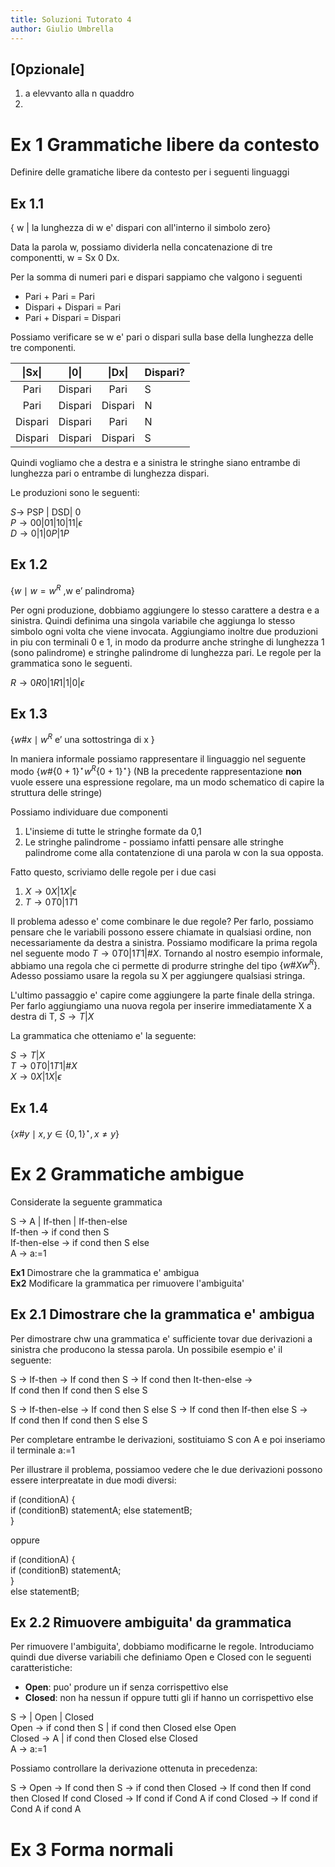 ```yaml
---
title: Soluzioni Tutorato 4
author: Giulio Umbrella
---
```


## [Opzionale]

1. a elevvanto alla n quaddro
2. 

# Ex 1 Grammatiche libere da contesto

Definire delle gramatiche libere da contesto per i seguenti linguaggi

## Ex 1.1

\{ w | la lunghezza di w e' dispari con all'interno il simbolo zero\}

Data la parola w, possiamo dividerla nella concatenazione di tre componentti, w = Sx 0 Dx. 

Per la somma di numeri pari e dispari sappiamo che valgono i seguenti

- Pari + Pari = Pari
- Dispari + Dispari = Pari
- Pari + Dispari = Dispari

Possiamo verificare se w e' pari o dispari sulla base della lunghezza delle tre componenti.

|  \|Sx\| |  \|0\|  |  \|Dx\| | Dispari? |
|:-------:|:-------:|:-------:|----------|
| Pari    | Dispari | Pari    |     S    |
| Pari    | Dispari | Dispari |     N    |
| Dispari | Dispari | Pari    |     N    |
| Dispari | Dispari | Dispari |     S    |

Quindi vogliamo che a destra e a sinistra le stringhe siano entrambe di lunghezza pari o entrambe di lunghezza dispari.

Le produzioni sono le seguenti:

$S\rightarrow$ PSP | DSD| 0  
$P\rightarrow 00|01|10|11|\epsilon$  
$D\rightarrow 0|1|0P|1P$  



## Ex 1.2

$\{ w \mid  w = w^{R} \textrm{ ,w e' palindroma}\}$

Per ogni produzione, dobbiamo aggiungere lo stesso carattere a destra e a sinistra. Quindi definima una singola variabile che aggiunga lo stesso simbolo ogni volta che viene invocata. Aggiungiamo inoltre due produzioni in piu con terminali 0 e 1, in modo da produrre anche stringhe di lunghezza 1 (sono palindrome) e stringhe palindrome di lunghezza pari. Le regole per la grammatica sono le seguenti.

$R\rightarrow 0R0|1R1|1|0| \epsilon$

## Ex 1.3

$\{ w\#x \mid w^{R} \textrm{ e' una sottostringa di x }  \}$

In maniera informale possiamo rappresentare il linguaggio nel seguente modo $\{w \# \{0+1\}^{\star} w^{R} \{0+1\}^{\star} \}$ (NB la precedente rappresentazione **non** vuole essere una espressione regolare, ma un modo schematico di capire la struttura delle stringe)

Possiamo individuare due componenti

1. L'insieme di tutte le stringhe formate da 0,1
2. Le stringhe palindrome - possiamo infatti pensare alle stringhe palindrome come alla contatenzione di una parola w con la sua opposta.

Fatto questo, scriviamo delle regole per i due casi

1. $X\rightarrow 0X|1X|\epsilon$
2. $T\rightarrow 0T0 | 1T1$

Il problema adesso e' come combinare le due regole? Per farlo, possiamo pensare che le variabili possono essere chiamate in qualsiasi ordine, non necessariamente da destra a sinistra. Possiamo modificare la prima regola nel seguente modo $T\rightarrow 0T0|1T1|\#X$. Tornando al nostro esempio informale, abbiamo una regola che ci permette di produrre stringhe del tipo $\{w\# X w^{R} \}$. Adesso possiamo usare la regola su X per aggiungere qualsiasi stringa.


L'ultimo passaggio e' capire come aggiungere la parte finale della stringa. Per farlo aggiungiamo una nuova regola per inserire immediatamente X a destra di T, $S \rightarrow T|X$

La grammatica che otteniamo e' la seguente:

$S \rightarrow T|X$  
$T \rightarrow 0T0 | 1T1 |\# X$  
$X \rightarrow 0X| 1X| \epsilon$  



## Ex 1.4

$\{ x\#y \mid x,y \in \{0,1\}^{\star}, x \neq y \}$

# Ex 2 Grammatiche ambigue

Considerate la seguente grammatica

S $\rightarrow$ A | If-then | If-then-else  
If-then $\rightarrow$ if cond then S  
If-then-else $\rightarrow$ if cond then S else  
A $\rightarrow$ a:=1  

**Ex1** Dimostrare che la grammatica e' ambigua  
**Ex2** Modificare la grammatica per rimuovere l'ambiguita'  

## Ex 2.1 Dimostrare che la grammatica e' ambigua

Per dimostrare chw una grammatica e' sufficiente tovar due derivazioni a sinistra che producono la stessa parola. Un possibile esempio e' il seguente:

S $\rightarrow$ If-then $\rightarrow$ If cond then S $\rightarrow$ If cond then It-then-else $\rightarrow$  
If cond then If cond then S else S

S $\rightarrow$ If-then-else $\rightarrow$ If cond then S else S $\rightarrow$ If cond then If-then else S $\rightarrow$  
If cond then If cond then S else S

Per completare entrambe le derivazioni, sostituiamo S con A e poi inseriamo il terminale a:=1

Per illustrare il problema, possiamoo vedere che le due derivazioni possono essere interpreatate in due modi diversi:

if (conditionA) {  
	if (conditionB) statementA; else statementB;  
}  

oppure

if (conditionA) {   
	if (conditionB) statementA;  
}  
else statementB;   

## Ex 2.2 Rimuovere ambiguita' da grammatica

Per rimuovere l'ambiguita', dobbiamo modificarne le regole. Introduciamo quindi due diverse variabili che definiamo Open e Closed con le seguenti caratteristiche:

- **Open**: puo' produre un if senza corrispettivo else 
- **Closed**: non ha nessun if oppure tutti gli if hanno un corrispettivo else




S $\rightarrow$ | Open | Closed  
Open $\rightarrow$ if cond then S | if cond then Closed else Open  
Closed $\rightarrow$ A |  if cond then Closed else Closed  
A $\rightarrow$ a:=1   

Possiamo controllare la derivazione ottenuta in precedenza:

S $\rightarrow$ Open $\rightarrow$ If cond then S $\rightarrow$ if cond then Closed $\rightarrow$ If cond then If cond then Closed If cond Closed $\rightarrow$ If cond if Cond A if cond Closed $\rightarrow$ If cond if Cond A if cond A


# Ex 3 Forma normali
